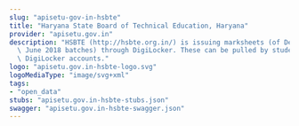 ```yaml
---
slug: "apisetu-gov-in-hsbte"
title: "Haryana State Board of Technical Education, Haryana"
provider: "apisetu.gov.in"
description: "HSBTE (http://hsbte.org.in/) is issuing marksheets (of Dec 2017 and\
  \ June 2018 batches) through DigiLocker. These can be pulled by students into their\
  \ DigiLocker accounts."
logo: "apisetu.gov.in-hsbte-logo.svg"
logoMediaType: "image/svg+xml"
tags:
- "open_data"
stubs: "apisetu.gov.in-hsbte-stubs.json"
swagger: "apisetu.gov.in-hsbte-swagger.json"
---
```

